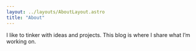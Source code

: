 ```yaml
---
layout: ../layouts/AboutLayout.astro
title: "About"
---
```


I like to tinker with ideas and projects. This blog is where I share what I’m working on.
